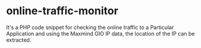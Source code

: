 # online-traffic-monitor
It's a PHP code snippet for checking the online traffic to a Particular Application and using the Maxmind GIO IP data, the location of the IP can be extracted.
